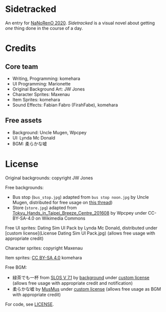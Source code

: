 # Sidetracked

An entry for [NaNoRenO 2020](https://itch.io/jam/nanoreno-2020). *Sidetracked* is a visual novel about getting *one* thing done in the course of a day.

# Credits

## Core team

* Writing, Programming: komehara
* UI Programming: Marionette
* Original Background Art: JW Jones
* Character Sprites: Maxenau
* Item Sprites: komehara
* Sound Effects: Fabian Fabro (FirahFabe), komehara

## Free assets

* Background: Uncle Mugen, Wpcpey
* UI: Lynda Mc Donald
* BGM: 柔らかな嘘

# License

Original backgrounds: copyright JW Jones

Free backgrounds:
* Bus stop (`bus_stop.jpg`) adapted from `bus stop noon.jpg` by Uncle Mugen, distributed for free usage on [this thread](https://lemmasoft.renai.us/forums/viewtopic.php?p=226871))
* Store (`store.jpg`) adapted from [Tokyu_Hands_in_Taipei_Breeze_Centre_201608](https://commons.wikimedia.org/wiki/File:Tokyu_Hands_in_Taipei_Breeze_Centre_201608.JPG) by Wpcpey under CC-BY-SA-4.0 on Wikimedia Commons

Free UI sprites: Dating Sim UI Pack by Lynda Mc Donald, distributed under [custom license](License Dating Sim UI Pack.jpg) (allows free usage with appropriate credit)

Character sprites: copyright Maxenau

Item sprites: [CC BY-SA 4.0](https://creativecommons.org/licenses/by-sa/4.0/) komehara

Free BGM:

* 緑茶でも一杯 from [SLOS V 7.1](http://slos.biz/) by [background](http://back-ground.biz/) under [custom license](http://slos.biz/#x:_rule) (allows free usage with appropriate credit and notification)
* 柔らかな嘘 by [MusMus](http://musmus.main.jp) under [custom license](musmus.main.jp/info.html) (allows free usage as BGM with appropriate credit)

For code, see [LICENSE](LICENSE).
